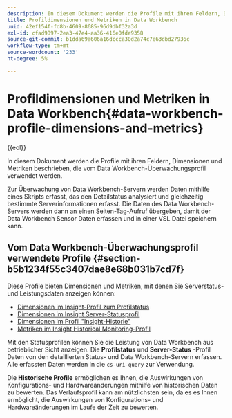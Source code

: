 ```yaml
---
description: In diesem Dokument werden die Profile mit ihren Feldern, Dimensionen und Metriken beschrieben, die vom Data Workbench-Überwachungsprofil verwendet werden.
title: Profildimensionen und Metriken in Data Workbench
uuid: 42ef154f-fd8b-4609-8685-96d9dbf32a3d
exl-id: cfad9897-2ea3-47e4-aa36-416e0fde9358
source-git-commit: b1dda69a606a16dccca30d2a74c7e63dbd27936c
workflow-type: tm+mt
source-wordcount: '233'
ht-degree: 5%

---
```


# Profildimensionen und Metriken in Data Workbench{#data-workbench-profile-dimensions-and-metrics}

{{eol}}

In diesem Dokument werden die Profile mit ihren Feldern, Dimensionen und Metriken beschrieben, die vom Data Workbench-Überwachungsprofil verwendet werden.

Zur Überwachung von Data Workbench-Servern werden Daten mithilfe eines Skripts erfasst, das den Detailstatus analysiert und gleichzeitig bestimmte Serverinformationen erfasst. Die Daten des Data Workbench-Servers werden dann an einen Seiten-Tag-Aufruf übergeben, damit der Data Workbench Sensor Daten erfassen und in einer VSL Datei speichern kann.

## Vom Data Workbench-Überwachungsprofil verwendete Profile {#section-b5b1234f55c3407dae8e68b031b7cd7f}

Diese Profile bieten Dimensionen und Metriken, mit denen Sie Serverstatus- und Leistungsdaten anzeigen können:

* [Dimensionen im Insight-Profil zum Profilstatus](../../../home/monitoring-installation/monitoring-appendix/monitoring-profile-status.md#concept-d4cd7da41c8a42bab4aea25418264e64)
* [Dimensionen im Insight Server-Statusprofil](../../../home/monitoring-installation/monitoring-appendix/monitoring-servers-profile.md#concept-8cbeb91e99bc42e2b52b22d551423f8a)
* [Dimensionen im Profil &quot;Insight-Historie&quot;](../../../home/monitoring-installation/monitoring-appendix/monitoring-historical.md#concept-a42837c9c9274f83ad5bc5a6720f02b0)
* [Metriken im Insight Historical Monitoring-Profil](../../../home/monitoring-installation/monitoring-appendix/monitoring-hist-metrics.md#concept-8fece88b1f014637bbc7c8372ee93203)

Mit den Statusprofilen können Sie die Leistung von Data Workbench aus betrieblicher Sicht anzeigen. Die **Profilstatus** und **Server-Status** -Profil Daten von den detaillierten Status- und Data Workbench-Servern erfassen. Alle erfassten Daten werden in die `cs-uri-query` zur Verwendung.

Die **Historische Profile** ermöglichen es Ihnen, die Auswirkungen von Konfigurations- und Hardwareänderungen mithilfe von historischen Daten zu bewerten. Das Verlaufsprofil kann am nützlichsten sein, da es es Ihnen ermöglicht, die Auswirkungen von Konfigurations- und Hardwareänderungen im Laufe der Zeit zu bewerten.
